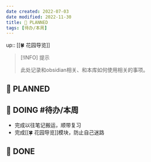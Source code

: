 ```yaml
---
date created: 2022-07-03
date modified: 2022-11-30
title: 🤔 PLANNED
tags: [待办/本周]
---
```


up:: [[🍀 花园导览]]

> [!INFO] 提示  
>  
> 此处记录和obsidian相关、和本库如何使用相关的事项。

## 🤔 PLANNED

## 🏹 DOING #待办/本周

- 完成以往笔记搬运，顺带复习
- 完成[[🍀 花园导览]]模块，防止自己迷路

## 🎉 DONE
